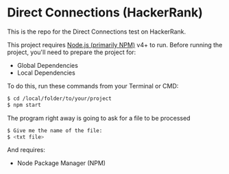 # Direct Connections (HackerRank)
This is the repo for the Direct Connections test on HackerRank.

This project requires [Node.js (primarily NPM)](https://nodejs.org/) v4+ to run. Before running the project, you'll need to prepare the project for:
- Global Dependencies
- Local Dependencies

To do this, run these commands from your Terminal or CMD:
```sh
$ cd /local/folder/to/your/project
$ npm start
```

The program right away is going to ask for a file to be processed
```sh
$ Give me the name of the file:
$ <txt file>
```

And requires:
- Node Package Manager (NPM)
